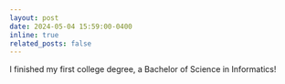 ```yaml
---
layout: post
date: 2024-05-04 15:59:00-0400
inline: true
related_posts: false
---
```


I finished my first college degree, a Bachelor of Science in Informatics!
